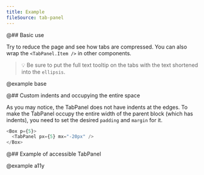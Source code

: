 ```yaml
---
title: Example
fileSource: tab-panel
---
```


@## Basic use

Try to reduce the page and see how tabs are compressed. You can also wrap the `<TabPanel.Item />` in other components.

> 💡 Be sure to put the full text tooltip on the tabs with the text shortened into the `ellipsis`.

@example base

@## Custom indents and occupying the entire space

As you may notice, the TabPanel does not have indents at the edges. To make the TabPanel occupy the entire width of the parent block (which has indents), you need to set the desired `padding` and `margin` for it.

```typescript
<Box p={5}>
  <TabPanel px={5} mx="-20px" />
</Box>
```

@## Example of accessible TabPanel

@example a11y
